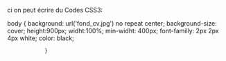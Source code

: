 ci on peut écrire du Codes CSS3:

body {
    background: url('fond_cv.jpg') no repeat center;
     background-size: cover;
     height:900px;
     widht:100%;
     min-widht: 400px;
     font-familly: 2px 2px 4px white;
     color: black;
			    
			    }

